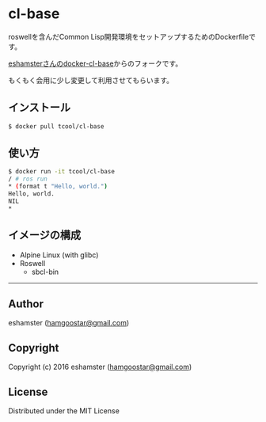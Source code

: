 # cl-base

roswellを含んだCommon Lisp開発環境をセットアップするためのDockerfileです。

[eshamsterさんのdocker-cl-base](https://github.com/eshamster/docker-cl-base)からのフォークです。

もくもく会用に少し変更して利用させてもらいます。

## インストール

```bash
$ docker pull tcool/cl-base
```

## 使い方
```bash
$ docker run -it tcool/cl-base
/ # ros run
* (format t "Hello, world.")
Hello, world.
NIL
* 
```

## イメージの構成

- Alpine Linux (with glibc)
- Roswell
    - sbcl-bin

---------

## Author

eshamster (hamgoostar@gmail.com)

## Copyright

Copyright (c) 2016 eshamster (hamgoostar@gmail.com)

## License

Distributed under the MIT License

